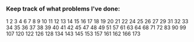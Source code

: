 ### Keep track of what problems I've done:
1
2
3
4
6
7
8
9
10
11
12
13
14
15
16
17 
18
19
20
21
22
24
25
26
27
29
31
32
33
34
35
36
37
38
39
40
41
42
45
47
48
49
51
57
61
63
64
68
71
72
83
90
99
107
120
122
126
128
134
143
145
153
157
161
162
166
173
